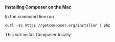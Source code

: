 **Installing Composer on the Mac**

In the command line run

```
curl -sS https://getcomposer.org/installer | php
```

This will install Composer locally
